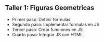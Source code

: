 

## Taller 1: Figuras Geometricas

- Primer paso: Definir formulas
- Segundo paso: Implementar formulas en JS
- Tercer paso: Crear funciones en JS
- Cuarto paso: Integrar JS con HTML
